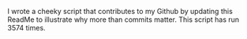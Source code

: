 I wrote a cheeky script that contributes to my Github by updating this ReadMe to illustrate why more than commits matter. This script has run 3574 times.
